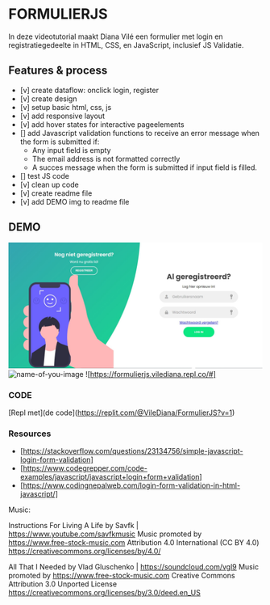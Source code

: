 # FORMULIERJS
In deze videotutorial maakt Diana Vilé een formulier met login en registratiegedeelte in HTML, CSS, en JavaScript, inclusief JS Validatie.

## Features & process
- [v] create dataflow: onclick login, register
- [v] create design
- [v] setup basic html, css, js
- [v] add responsive layout
- [v] add hover states for interactive pageelements
- [] add Javascript validation functions to receive an error message when the form is submitted if:
  - Any input field is empty
  - The email address is not formatted correctly 
  - A succes message when the form is submitted if input field is filled.
- [] test JS code
- [v] clean up code
- [v] create readme file
- [v] add DEMO img to readme file

## DEMO
![loginformulier](https://github.com/dianavile/FormulierJS/blob/main/design/loginformulier.JPG)
![name-of-you-image](https://your-copied-image-address)
![https://formulierjs.vilediana.repl.co/#]

### CODE
[Repl met](de code](https://replit.com/@VileDiana/FormulierJS?v=1)

### Resources
- [https://stackoverflow.com/questions/23134756/simple-javascript-login-form-validation]
- [https://www.codegrepper.com/code-examples/javascript/javascript+login+form+validation]
- [https://www.codingnepalweb.com/login-form-validation-in-html-javascript/]


Music: 

Instructions For Living A Life by Savfk | https://www.youtube.com/savfkmusic
Music promoted by https://www.free-stock-music.com
Attribution 4.0 International (CC BY 4.0)
https://creativecommons.org/licenses/by/4.0/

All That I Needed by Vlad Gluschenko | https://soundcloud.com/vgl9
Music promoted by https://www.free-stock-music.com
Creative Commons Attribution 3.0 Unported License
https://creativecommons.org/licenses/by/3.0/deed.en_US
